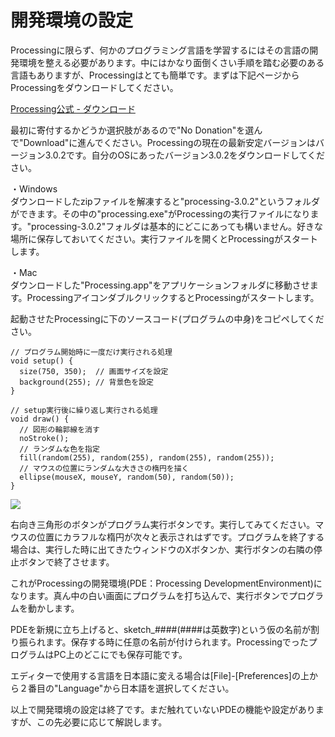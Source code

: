 # 開発環境の設定

Processingに限らず、何かのプログラミング言語を学習するにはその言語の開発環境を整える必要があります。中にはかなり面倒くさい手順を踏む必要のある言語もありますが、Processingはとても簡単です。まずは下記ページからProcessingをダウンロードしてください。

[Processing公式 - ダウンロード](https://www.processing.org/download/)

最初に寄付するかどうか選択肢があるので"No Donation"を選んで"Download"に進んでください。Processingの現在の最新安定バージョンはバージョン3.0.2です。自分のOSにあったバージョン3.0.2をダウンロードしてください。

・Windows<br/>
ダウンロードしたzipファイルを解凍すると"processing-3.0.2"というフォルダができます。その中の"processing.exe"がProcessingの実行ファイルになります。"processing-3.0.2"フォルダは基本的にどこにあっても構いません。好きな場所に保存しておいてください。実行ファイルを開くとProcessingがスタートします。

・Mac<br/>
ダウンロードした"Processing.app"をアプリケーションフォルダに移動させます。ProcessingアイコンダブルクリックするとProcessingがスタートします。

起動させたProcessingに下のソースコード(プログラムの中身)をコピペしてください。

```processing
// プログラム開始時に一度だけ実行される処理
void setup() {
  size(750, 350);  // 画面サイズを設定
  background(255); // 背景色を設定
}

// setup実行後に繰り返し実行される処理
void draw() {
  // 図形の輪郭線を消す
  noStroke();
  // ランダムな色を指定
  fill(random(255), random(255), random(255), random(255));
  // マウスの位置にランダムな大きさの楕円を描く
  ellipse(mouseX, mouseY, random(50), random(50));
}
```

![](/images/Chapter0/editor.png)

右向き三角形のボタンがプログラム実行ボタンです。実行してみてください。マウスの位置にカラフルな楕円が次々と表示されはずです。プログラムを終了する場合は、実行した時に出てきたウィンドウのXボタンか、実行ボタンの右隣の停止ボタンで終了させます。

これがProcessingの開発環境(PDE：Processing DevelopmentEnvironment)になります。真ん中の白い画面にプログラムを打ち込んで、実行ボタンでプログラムを動かします。

PDEを新規に立ち上げると、sketch_####(####は英数字)という仮の名前が割り振られます。保存する時に任意の名前が付けられます。ProcessingでったプログラムはPC上のどこにでも保存可能です。

エディターで使用する言語を日本語に変える場合は[File]-[Preferences]の上から２番目の"Language"から日本語を選択してください。

以上で開発環境の設定は終了です。まだ触れていないPDEの機能や設定がありますが、この先必要に応じて解説します。
